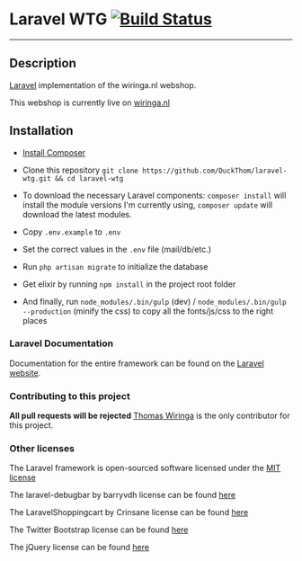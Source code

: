 # Laravel WTG [![Build Status](https://travis-ci.org/Wiringa-Technische-Groothandel/webshop.svg?branch=master)](https://travis-ci.org/Wiringa-Technische-Groothandel/webshop)

* * *

## Description

[Laravel](http://laravel.com/) implementation of the wiringa.nl webshop.

This webshop is currently live on [wiringa.nl](http://wiringa.nl)

## Installation

* [Install Composer](https://getcomposer.org)

* Clone this repository `git clone https://github.com/DuckThom/laravel-wtg.git && cd laravel-wtg`

* To download the necessary Laravel components: `composer install` will install the module versions I'm currently using, `composer update` will download the latest modules.

* Copy `.env.example` to `.env`

* Set the correct values in the `.env` file (mail/db/etc.)

* Run `php artisan migrate` to initialize the database

* Get elixir by running `npm install` in the project root folder

* And finally, run `node_modules/.bin/gulp` (dev) / `node_modules/.bin/gulp --production` (minify the css) to copy all the fonts/js/css to the right places

### Laravel Documentation

Documentation for the entire framework can be found on the [Laravel website](http://laravel.com/docs).

### Contributing to this project

**All pull requests will be rejected**
[Thomas Wiringa](https://github.com/DuckThom) is the only contributor for this project.

### Other licenses

The Laravel framework is open-sourced software licensed under the [MIT license](http://opensource.org/licenses/MIT)

The laravel-debugbar by barryvdh license can be found [here](https://github.com/barryvdh/laravel-debugbar/blob/master/LICENSE)

The LaravelShoppingcart by Crinsane license can be found [here](https://github.com/Crinsane/LaravelShoppingcart/blob/master/LICENSE)

The Twitter Bootstrap license can be found [here](https://github.com/twbs/bootstrap/blob/master/LICENSE)

The jQuery license can be found [here](https://jquery.org/license/)
